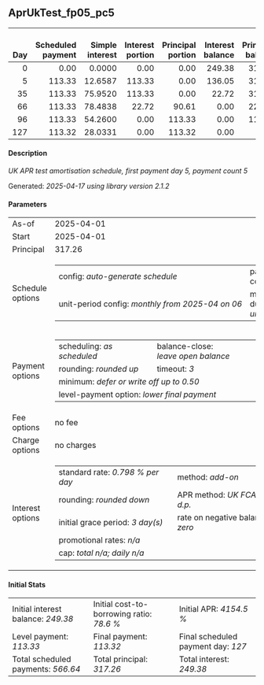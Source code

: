 <h2>AprUkTest_fp05_pc5</h2>
<table>
    <thead style="vertical-align: bottom;">
        <th style="text-align: right;">Day</th>
        <th style="text-align: right;">Scheduled payment</th>
        <th style="text-align: right;">Simple interest</th>
        <th style="text-align: right;">Interest portion</th>
        <th style="text-align: right;">Principal portion</th>
        <th style="text-align: right;">Interest balance</th>
        <th style="text-align: right;">Principal balance</th>
        <th style="text-align: right;">Total simple interest</th>
        <th style="text-align: right;">Total interest</th>
        <th style="text-align: right;">Total principal</th>
    </thead>
    <tr style="text-align: right;">
        <td class="ci00">0</td>
        <td class="ci01" style="white-space: nowrap;">0.00</td>
        <td class="ci02">0.0000</td>
        <td class="ci03">0.00</td>
        <td class="ci04">0.00</td>
        <td class="ci05">249.38</td>
        <td class="ci06">317.26</td>
        <td class="ci07">0.0000</td>
        <td class="ci08">0.00</td>
        <td class="ci09">0.00</td>
    </tr>
    <tr style="text-align: right;">
        <td class="ci00">5</td>
        <td class="ci01" style="white-space: nowrap;">113.33</td>
        <td class="ci02">12.6587</td>
        <td class="ci03">113.33</td>
        <td class="ci04">0.00</td>
        <td class="ci05">136.05</td>
        <td class="ci06">317.26</td>
        <td class="ci07">12.6587</td>
        <td class="ci08">113.33</td>
        <td class="ci09">0.00</td>
    </tr>
    <tr style="text-align: right;">
        <td class="ci00">35</td>
        <td class="ci01" style="white-space: nowrap;">113.33</td>
        <td class="ci02">75.9520</td>
        <td class="ci03">113.33</td>
        <td class="ci04">0.00</td>
        <td class="ci05">22.72</td>
        <td class="ci06">317.26</td>
        <td class="ci07">88.6107</td>
        <td class="ci08">226.66</td>
        <td class="ci09">0.00</td>
    </tr>
    <tr style="text-align: right;">
        <td class="ci00">66</td>
        <td class="ci01" style="white-space: nowrap;">113.33</td>
        <td class="ci02">78.4838</td>
        <td class="ci03">22.72</td>
        <td class="ci04">90.61</td>
        <td class="ci05">0.00</td>
        <td class="ci06">226.65</td>
        <td class="ci07">167.0945</td>
        <td class="ci08">249.38</td>
        <td class="ci09">90.61</td>
    </tr>
    <tr style="text-align: right;">
        <td class="ci00">96</td>
        <td class="ci01" style="white-space: nowrap;">113.33</td>
        <td class="ci02">54.2600</td>
        <td class="ci03">0.00</td>
        <td class="ci04">113.33</td>
        <td class="ci05">0.00</td>
        <td class="ci06">113.32</td>
        <td class="ci07">221.3545</td>
        <td class="ci08">249.38</td>
        <td class="ci09">203.94</td>
    </tr>
    <tr style="text-align: right;">
        <td class="ci00">127</td>
        <td class="ci01" style="white-space: nowrap;">113.32</td>
        <td class="ci02">28.0331</td>
        <td class="ci03">0.00</td>
        <td class="ci04">113.32</td>
        <td class="ci05">0.00</td>
        <td class="ci06">0.00</td>
        <td class="ci07">249.3876</td>
        <td class="ci08">249.38</td>
        <td class="ci09">317.26</td>
    </tr>
</table>
<h4>Description</h4>
<p><i>UK APR test amortisation schedule, first payment day 5, payment count 5</i></p>
<p>Generated: <i>2025-04-17 using library version 2.1.2</i></p>
<h4>Parameters</h4>
<table>
    <tr>
        <td>As-of</td>
        <td>2025-04-01</td>
    </tr>
    <tr>
        <td>Start</td>
        <td>2025-04-01</td>
    </tr>
    <tr>
        <td>Principal</td>
        <td>317.26</td>
    </tr>
    <tr>
        <td>Schedule options</td>
        <td>
            <table>
                <tr>
                    <td>config: <i>auto-generate schedule</i></td>
                    <td>payment count: <i>5</i></td>
                </tr>
                <tr>
                    <td style="white-space: nowrap;">unit-period config: <i>monthly from 2025-04 on 06</i></td>
                    <td>max duration: <i>unlimited</i></td>
                </tr>
            </table>
        </td>
    </tr>
    <tr>
        <td>Payment options</td>
        <td>
            <table>
                <tr>
                    <td>scheduling: <i>as scheduled</i></td>
                    <td>balance-close: <i>leave&nbsp;open&nbsp;balance</i></td>
                </tr>
                <tr>
                    <td>rounding: <i>rounded up</i></td>
                    <td>timeout: <i>3</i></td>
                </tr>
                <tr>
                    <td colspan='2'>minimum: <i>defer&nbsp;or&nbsp;write&nbsp;off&nbsp;up&nbsp;to&nbsp;0.50</i></td>
                </tr>
                <tr>
                    <td colspan='2'>level-payment option: <i>lower&nbsp;final&nbsp;payment</i></td>
                </tr>
            </table>
        </td>
    </tr>
    <tr>
        <td>Fee options</td>
        <td>no fee
        </td>
    </tr>
    <tr>
        <td>Charge options</td>
        <td>no charges
        </td>
    </tr>
    <tr>
        <td>Interest options</td>
        <td>
            <table>
                <tr>
                    <td>standard rate: <i>0.798 % per day</i></td>
                    <td>method: <i>add-on</i></td>
                </tr>
                <tr>
                    <td>rounding: <i>rounded down</i></td>
                    <td>APR method: <i>UK FCA to 1 d.p.</i></td>
                </tr>
                <tr>
                    <td>initial grace period: <i>3 day(s)</i></td>
                    <td>rate on negative balance: <i>zero</i></td>
                </tr>
                <tr>
                    <td colspan="2">promotional rates: <i><i>n/a</i></i></td>
                </tr>
                <tr>
                    <td colspan="2">cap: <i>total <i>n/a</i>; daily <i>n/a</i></td>
                </tr>
            </table>
        </td>
    </tr>
</table>
<h4>Initial Stats</h4>
<table>
    <tr>
        <td>Initial interest balance: <i>249.38</i></td>
        <td>Initial cost-to-borrowing ratio: <i>78.6 %</i></td>
        <td>Initial APR: <i>4154.5 %</i></td>
    </tr>
    <tr>
        <td>Level payment: <i>113.33</i></td>
        <td>Final payment: <i>113.32</i></td>
        <td>Final scheduled payment day: <i>127</i></td>
    </tr>
    <tr>
        <td>Total scheduled payments: <i>566.64</i></td>
        <td>Total principal: <i>317.26</i></td>
        <td>Total interest: <i>249.38</i></td>
    </tr>
</table>
